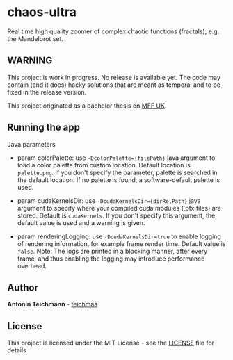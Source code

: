 # chaos-ultra
Real time high quality zoomer of complex chaotic functions (fractals), e.g. the Mandelbrot set.

## WARNING
This project is work in progress. No release is available yet. The code may contain (and it does) hacky solutions that are meant as temporal and to be fixed in the release version.

This project originated as a bachelor thesis on [MFF UK](https://mff.cuni.cz/).

## Running the app
Java parameters 
 * param colorPalette: use `-DcolorPalette={filePath}` java argument to load a color palette from custom location. Default location is `palette.png`. If you don't specify the parameter, palette is searched in the default location. If no palette is found, a software-default palette is used.
 
 * param cudaKernelsDir: use `-DcudaKernelsDir={dirRelPath}` java argument to specify where your compiled cuda modules (.ptx files) are stored. Default is `cudaKernels`. If you don't specify this argument, the default value is used and a warning is given.
 
 * param renderingLogging: use `-DcudaKernelsDir=true` to enable logging of rendering information, for example frame render time. Default value is `false`. Note: The logs are printed in a blocking manner, after every frame, and thus enabling the logging may introduce performance overhead.

## Author

**Antonín Teichmann** - [teichmaa](https://github.com/teichmaa)

## License

This project is licensed under the MIT License - see the [LICENSE](LICENSE) file for details
